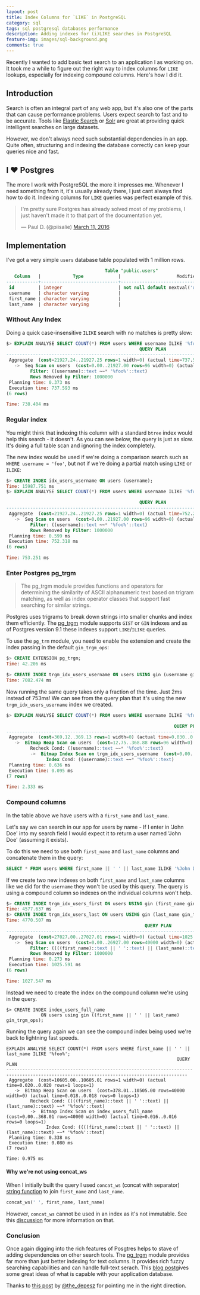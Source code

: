 ```yaml
---
layout: post
title: Index Columns for `LIKE` in PostgreSQL
category: sql
tags: sql postgresql databases performance
description: Adding indexes for (i)LIKE searches in PostgreSQL
feature-img: images/sql-background.png
comments: true
---
```


Recently I wanted to add basic text search to an application I as working on. It took me a while to figure out the right way to index columns for `LIKE` lookups, especially for indexing compound columns. Here's how I did it.

## Introduction

Search is often an integral part of any web app, but it's also one of the parts that can cause performance problems. Users expect search to fast and to be accurate. Tools like [Elastic Search](https://www.elastic.co/products/elasticsearch) or [Solr](http://lucene.apache.org/solr/) are great at providing quick intelligent searches on large datasets. 

However, we don't always need such substantial dependencies in an app. Quite often, structuring and indexing the database correctly can keep your queries nice and fast.

## I ❤ Postgres

The more I work with PostgreSQL the more it impresses me. Whenever I need something from it, it's usually already there, I just cant always find how to do it. Indexing columns for `LIKE` queries was perfect example of this.

<blockquote class="twitter-tweet" data-lang="en">
  <p lang="en" dir="ltr">
    I&#39;m pretty sure Postgres has already solved most of my problems, I just haven&#39;t made it to that part of the documentation yet.
  </p>&mdash; Paul D. (@piisalie) 
  <a href="https://twitter.com/piisalie/status/708320089280352257">March 11, 2016</a>
</blockquote>
<script async src="//platform.twitter.com/widgets.js" charset="utf-8"></script>

## Implementation

I've got a very simple `users` database table populated with 1 million rows.

```sql
                                     Table "public.users"
   Column   |            Type             |                     Modifiers
------------+-----------------------------+----------------------------------------------------
 id         | integer                     | not null default nextval('users_id_seq'::regclass)
 username   | character varying           |
 first_name | character varying           |
 last_name  | character varying           |
```


### Without Any Index

Doing a quick case-insensitive `ILIKE` search with no matches is pretty slow:

```sql
$> EXPLAIN ANALYSE SELECT COUNT(*) FROM users WHERE username ILIKE '%foo%';
                                                  QUERY PLAN
--------------------------------------------------------------------------------------------------------------
 Aggregate  (cost=21927.24..21927.25 rows=1 width=0) (actual time=737.523..737.523 rows=1 loops=1)
   ->  Seq Scan on users  (cost=0.00..21927.00 rows=96 width=0) (actual time=737.520..737.520 rows=0 loops=1)
         Filter: ((username)::text ~~* '%foo%'::text)
         Rows Removed by Filter: 1000000
 Planning time: 0.373 ms
 Execution time: 737.593 ms
(6 rows)

Time: 738.404 ms
```
### Regular index

You might think that indexing this column with a standard `btree` index would help this search - it doesn't. As you can see below, the query is just as slow. It's doing a full table scan and ignoring the index completely. 

The new index would be used if we're doing a comparison search such as `WHERE username = 'foo'`, but not if we're doing a partial match using `LIKE` or `ILIKE`:

```sql
$> CREATE INDEX idx_users_username ON users (username);
Time: 15987.751 ms
$> EXPLAIN ANALYSE SELECT COUNT(*) FROM users WHERE username ILIKE '%foo%';

                                                  QUERY PLAN
--------------------------------------------------------------------------------------------------------------
 Aggregate  (cost=21927.24..21927.25 rows=1 width=0) (actual time=752.271..752.271 rows=1 loops=1)
   ->  Seq Scan on users  (cost=0.00..21927.00 rows=96 width=0) (actual time=752.268..752.268 rows=0 loops=1)
         Filter: ((username)::text ~~* '%foo%'::text)
         Rows Removed by Filter: 1000000
 Planning time: 0.599 ms
 Execution time: 752.318 ms
(6 rows)

Time: 753.251 ms
```

### Enter Postgres pg_trgm

> The pg_trgm module provides functions and operators for determining the similarity of ASCII alphanumeric text based on trigram matching, as well as index operator classes that support fast searching for similar strings.

Postgres uses trigrams to break down strings into smaller chunks and index them efficiently. The [pg_trgm](http://www.postgresql.org/docs/9.5/static/pgtrgm.html) module supports `GIST` or `GIN` indexes and as of Postgres version 9.1 these indexes support `LIKE`/`ILIKE` queries.

To use the `pg_trm` module, you need to enable the extension and create the index passing in the default `gin_trgm_ops`:

```sql
$> CREATE EXTENSION pg_trgm;
Time: 42.206 ms

$> CREATE INDEX trgm_idx_users_username ON users USING gin (username gin_trgm_ops);
Time: 7082.474 ms
```

Now running the same query takes only a fraction of the time. Just 2ms instead of 753ms! We can see from the query plan that it's using the new `trgm_idx_users_username` index we created.

```sql
$> EXPLAIN ANALYSE SELECT COUNT(*) FROM users WHERE username ILIKE '%foo%';

                                                               QUERY PLAN
----------------------------------------------------------------------------------------------------------------------------------------
 Aggregate  (cost=369.12..369.13 rows=1 width=0) (actual time=0.030..0.030 rows=1 loops=1)
   ->  Bitmap Heap Scan on users  (cost=12.75..368.88 rows=96 width=0) (actual time=0.026..0.026 rows=0 loops=1)
         Recheck Cond: ((username)::text ~~* '%foo%'::text)
         ->  Bitmap Index Scan on trgm_idx_users_username  (cost=0.00..12.72 rows=96 width=0) (actual time=0.024..0.024 rows=0 loops=1)
               Index Cond: ((username)::text ~~* '%foo%'::text)
 Planning time: 0.636 ms
 Execution time: 0.095 ms
(7 rows)

Time: 2.333 ms

```
### Compound columns

In the table above we have users with a `first_name` and `last_name`.

Let's say we can search in our app for users by name - If I enter in 'John Doe' into my search field I would expect it to return a user named 'John Doe' (assuming it exists).

To do this we need to use both `first_name` and `last_name` columns and concatenate them in the query:

```sql
SELECT * FROM users WHERE first_name || ' ' || last_name ILIKE '%John Doe%'
```
If we create two new indexes on both `first_name` and `last_name` columns like we did for the `username` they won't be used by this query. The query is using a compound column so indexes on the individual columns won't help.

```sql
$> CREATE INDEX trgm_idx_users_first ON users USING gin (first_name gin_trgm_ops);
Time: 4577.637 ms
$> CREATE INDEX trgm_idx_users_last ON users USING gin (last_name gin_trgm_ops);
Time: 4770.507 ms
                                                    QUERY PLAN
-------------------------------------------------------------------------------------------------------------------
 Aggregate  (cost=27027.00..27027.01 rows=1 width=0) (actual time=1025.543..1025.544 rows=1 loops=1)
   ->  Seq Scan on users  (cost=0.00..26927.00 rows=40000 width=0) (actual time=1025.539..1025.539 rows=0 loops=1)
         Filter: ((((first_name)::text || ' '::text) || (last_name)::text) ~~* '%foo%'::text)
         Rows Removed by Filter: 1000000
 Planning time: 0.273 ms
 Execution time: 1025.591 ms
(6 rows)

Time: 1027.547 ms
```
Instead we need to create the index on the compound column we're using in the query.

```
$> CREATE INDEX index_users_full_name
             ON users using gin ((first_name || ' ' || last_name) gin_trgm_ops);

```

Running the query again we can see the compound index being used we're back to lightning fast speeds.

```
EXPLAIN ANALYSE SELECT COUNT(*) FROM users WHERE first_name || ' ' || last_name ILIKE '%foo%';
                                                                QUERY PLAN
------------------------------------------------------------------------------------------------------------------------------------------
 Aggregate  (cost=10605.00..10605.01 rows=1 width=0) (actual time=0.020..0.020 rows=1 loops=1)
   ->  Bitmap Heap Scan on users  (cost=378.01..10505.00 rows=40000 width=0) (actual time=0.018..0.018 rows=0 loops=1)
         Recheck Cond: ((((first_name)::text || ' '::text) || (last_name)::text) ~~* '%foo%'::text)
         ->  Bitmap Index Scan on index_users_full_name  (cost=0.00..368.01 rows=40000 width=0) (actual time=0.016..0.016 rows=0 loops=1)
               Index Cond: ((((first_name)::text || ' '::text) || (last_name)::text) ~~* '%foo%'::text)
 Planning time: 0.338 ms
 Execution time: 0.080 ms
(7 rows)

Time: 0.975 ms
```

#### Why we're not using concat_ws

When I initially built the query I used `concat_ws` (concat with separator) [string function](http://www.postgresql.org/docs/9.5/static/functions-string.html) to join `first_name` and `last_name`.

```sql
concat_ws(' ', first_name, last_name)
```
However, `concat_ws` cannot be used in an index as it's not immutable. See this [discussion](http://www.postgresql.org/message-id/3361.1410026366@sss.pgh.pa.us) for more information on that.

### Conclusion

Once again digging into the rich features of Posgtres helps to stave of adding dependencies on other search tools. The [pg_trgm](http://www.postgresql.org/docs/9.5/static/pgtrgm.html) module provides far more than just better indexing for text columns. It provides rich fuzzy searching capabilities and can handle full-text serach. This [blog post](http://blog.lostpropertyhq.com/postgres-full-text-search-is-good-enough/)gives some great ideas of what is capable with your application database.

Thanks to [this post](https://www.depesz.com/2011/02/19/waiting-for-9-1-faster-likeilike/) by [@the_depesz](https://twitter.com/the_depesz) for pointing me in the right direction.
